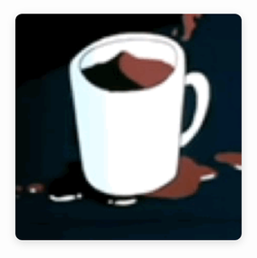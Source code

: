 <style>
.center-img {
    display: block;
    margin: 2rem auto;
    max-width: 400px; /* Adjust as needed */
    max-height: 400px; /* Adjust as needed */
    width: 400px;
    height: 400px;
    object-fit: cover; /* Maintain aspect ratio and cover the square */
    border-radius: 12px;
    box-shadow: 0 4px 16px rgba(0,0,0,0.15);
}
</style>

<img 
    src="img/cup.GIF" 
    alt="Animated air illustration" 
    class="center-img"
/>